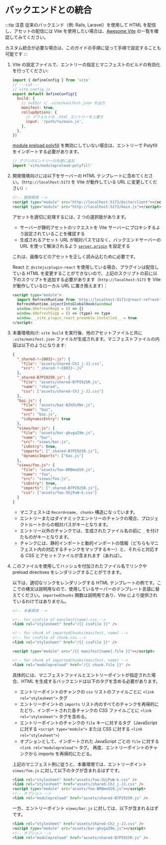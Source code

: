 # バックエンドとの統合

:::tip 注意
従来のバックエンド（例: Rails, Laravel）を使用して HTML を配信し、アセットの配信には Vite を使用したい場合は、[Awesome Vite](https://github.com/vitejs/awesome-vite#integrations-with-backends) の一覧を確認してみてください。

カスタム統合が必要な場合は、このガイドの手順に従って手順で設定することも可能です
:::

1. Vite の設定ファイルで、エントリーの指定とマニフェストのビルドの有効化を行ってください:

   ```js twoslash
   import { defineConfig } from 'vite'
   // ---cut---
   // vite.config.js
   export default defineConfig({
     build: {
       // outDir に .vite/manifest.json を出力
       manifest: true,
       rollupOptions: {
         // デフォルトの .html エントリーを上書き
         input: '/path/to/main.js',
       },
     },
   })
   ```

   [module preload polyfill](/config/build-options.md#build-polyfillmodulepreload) を無効にしていない場合は、エントリーで Polyfill をインポートする必要があります。

   ```js
   // アプリのエントリーの先頭に追加
   import 'vite/modulepreload-polyfill'
   ```

2. 開発環境向けには以下をサーバーの HTML テンプレートに含めてください。（`http://localhost:5173` を Vite が動作している URL に変更してください）:

   ```html
   <!-- 開発環境 -->
   <script type="module" src="http://localhost:5173/@vite/client"></script>
   <script type="module" src="http://localhost:5173/main.js"></script>
   ```

   アセットを適切に処理するには、2 つの選択肢があります。

   - サーバーが静的アセットのリクエストを Vite サーバーにプロキシするよう設定されていることを確認する
   - 生成されるアセット URL が相対パスではなく、バックエンドサーバーの URL を使って解決されるよう [`server.origin`](/config/server-options.md#server-origin) を設定する

   これは、画像などのアセットを正しく読み込むために必要です。

   React と `@vitejs/plugin-react` を使用している場合、プラグインは配信している HTML を変更することができないので、上記のスクリプトの前に以下のスクリプトを追加する必要があります（`http://localhost:5173` を Vite が動作しているローカル URL に置き換えます）：

   ```html
   <script type="module">
     import RefreshRuntime from 'http://localhost:5173/@react-refresh'
     RefreshRuntime.injectIntoGlobalHook(window)
     window.$RefreshReg$ = () => {}
     window.$RefreshSig$ = () => (type) => type
     window.__vite_plugin_react_preamble_installed__ = true
   </script>
   ```

3. 本番環境向け: `vite build` を実行後、他のアセットファイルと共に `.vite/manifest.json` ファイルが生成されます。マニフェストファイルの内容は以下のようになります:

   ```json
   {
     "_shared-!~{003}~.js": {
       "file": "assets/shared-ChJ_j-JJ.css",
       "src": "_shared-!~{003}~.js"
     },
     "_shared-B7PI925R.js": {
       "file": "assets/shared-B7PI925R.js",
       "name": "shared",
       "css": ["assets/shared-ChJ_j-JJ.css"]
     },
     "baz.js": {
       "file": "assets/baz-B2H3sXNv.js",
       "name": "baz",
       "src": "baz.js",
       "isDynamicEntry": true
     },
     "views/bar.js": {
       "file": "assets/bar-gkvgaI9m.js",
       "name": "bar",
       "src": "views/bar.js",
       "isEntry": true,
       "imports": ["_shared-B7PI925R.js"],
       "dynamicImports": ["baz.js"]
     },
     "views/foo.js": {
       "file": "assets/foo-BRBmoGS9.js",
       "name": "foo",
       "src": "views/foo.js",
       "isEntry": true,
       "imports": ["_shared-B7PI925R.js"],
       "css": ["assets/foo-5UjPuW-k.css"]
     }
   }
   ```

   - マニフェストは `Record<name, chunk>` 構造になっています。
   - エントリーまたはダイナミックエントリーのチャンクの場合、プロジェクトルートからの相対パスがキーとなります。
   - エントリー以外のチャンクでは、生成されたファイル名の前に `_` を付けたものがキーとなります。
   - チャンクには、静的インポートと動的インポートの情報（どちらもマニフェスト内の対応するチャンクをマップするキー）と、それらと対応する CSS とアセットファイルが含まれます（あれば）。

4. このファイルを使用してハッシュを付加されたファイル名でリンクや preload directives をレンダリングすることができます。

   以下は、適切なリンクをレンダリングする HTML テンプレートの例です。ここでの構文は説明用なので、使用しているサーバーのテンプレート言語に替えてください。`importedChunks` 関数は説明用であり、Vite により提供されているわけではありません。



   ```html
   <!-- 本番環境 -->

   <!-- for cssFile of manifest[name].css -->
   <link rel="stylesheet" href="/{{ cssFile }}" />

   <!-- for chunk of importedChunks(manifest, name) -->
   <!-- for cssFile of chunk.css -->
   <link rel="stylesheet" href="/{{ cssFile }}" />

   <script type="module" src="/{{ manifest[name].file }}"></script>

   <!-- for chunk of importedChunks(manifest, name) -->
   <link rel="modulepreload" href="/{{ chunk.file }}" />
   ```

   具体的には、マニフェストファイルとエントリーポイントが指定された場合、HTML を生成するバックエンドは以下のタグを含める必要があります。


   - エントリーポイントのチャンクの `css` リストのファイルごとに `<link rel="stylesheet">` タグ
   - エントリーポイントの `imports` リスト内のすべてのチャンクを再帰的にたどり、インポートされた各チャンクの CSS ファイルごとに
     `<link rel="stylesheet">` タグを含める。
   - エントリーポイントのチャンクの `file` キーに対するタグ（JavaScript に対する `<script type="module">`
     または CSS に対する `<link rel="stylesheet">`）
   - オプションとして、インポートされた JavaScript ごとの `file` に対する `<link rel="modulepreload">` タグ。
     再度、エントリーポイントのチャンクから imports を再帰的にたどる。

   上記のマニフェスト例に従うと、本番環境では、エントリーポイント `views/foo.js` に対して以下のタグが含まれるはずです。

   ```html
   <link rel="stylesheet" href="assets/foo-5UjPuW-k.css" />
   <link rel="stylesheet" href="assets/shared-ChJ_j-JJ.css" />
   <script type="module" src="assets/foo-BRBmoGS9.js"></script>
   <!-- オプション -->
   <link rel="modulepreload" href="assets/shared-B7PI925R.js" />
   ```

   一方、エントリーポイント `views/bar.js` に対しては、以下が含まれるはずです。

   ```html
   <link rel="stylesheet" href="assets/shared-ChJ_j-JJ.css" />
   <script type="module" src="assets/bar-gkvgaI9m.js"></script>
   <!-- オプション -->
   <link rel="modulepreload" href="assets/shared-B7PI925R.js" />
   ```
